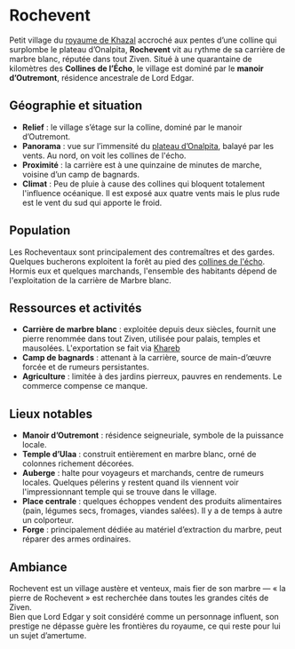 # Rochevent

Petit village du [royaume de Khazal](../royaumes/khazal.md) accroché aux pentes d’une colline qui surplombe le plateau d’Onalpita, **Rochevent** vit au rythme de sa carrière de marbre blanc, réputée dans tout Ziven. Situé à une quarantaine de kilomètres des **Collines de l’Écho**, le village est dominé par le **manoir d’Outremont**, résidence ancestrale de Lord Edgar.  


## Géographie et situation
- **Relief** : le village s’étage sur la colline, dominé par le manoir d’Outremont.  
- **Panorama** : vue sur l’immensité du [plateau d’Onalpita](../regions/onalpita.md), balayé par les vents. Au nord, on voit les collines de l'écho.
- **Proximité** : la carrière est à une quinzaine de minutes de marche, voisine d’un camp de bagnards.
- **Climat** : Peu de pluie à cause des collines qui bloquent totalement l'influence océanique. Il est exposé aux quatre vents mais le plus rude est le vent du sud qui apporte le froid.

## Population
Les Rocheventaux sont principalement des contremaîtres et des gardes. Quelques bucherons exploitent la forêt au pied des [collines de l'écho](../lieux/colline-echo.md). Hormis eux et quelques marchands, l'ensemble des habitants dépend de l'exploitation de la carrière de Marbre blanc.


## Ressources et activités
- **Carrière de marbre blanc** : exploitée depuis deux siècles, fournit une pierre renommée dans tout Ziven, utilisée pour palais, temples et mausolées. L'exportation se fait via [Khareb](khareb.md)
- **Camp de bagnards** : attenant à la carrière, source de main-d’œuvre forcée et de rumeurs persistantes.  
- **Agriculture** : limitée à des jardins pierreux, pauvres en rendements. Le commerce compense ce manque.  


## Lieux notables
- **Manoir d’Outremont** : résidence seigneuriale, symbole de la puissance locale.  
- **Temple d’Ulaa** : construit entièrement en marbre blanc, orné de colonnes richement décorées.  
- **Auberge** : halte pour voyageurs et marchands, centre de rumeurs locales. Quelques pélerins y restent quand ils viennent voir l'impressionnant temple qui se trouve dans le village.
- **Place centrale** : quelques échoppes vendent des produits alimentaires (pain, légumes secs, fromages, viandes salées). Il y a de temps à autre un colporteur.
- **Forge** : principalement dédiée au matériel d’extraction du marbre, peut réparer des armes ordinaires.  


## Ambiance
Rochevent est un village austère et venteux, mais fier de son marbre — « la pierre de Rochevent » est recherchée dans toutes les grandes cités de Ziven.  
Bien que Lord Edgar y soit considéré comme un personnage influent, son prestige ne dépasse guère les frontières du royaume, ce qui reste pour lui un sujet d’amertume.  
